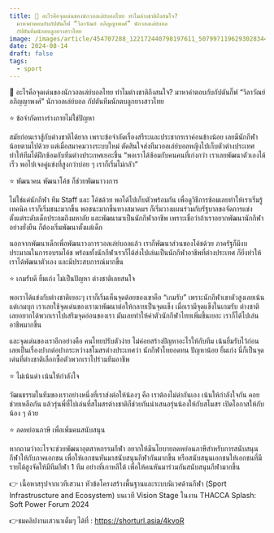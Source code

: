 ```yaml
---
title: 📌 อะไรคือจุดเด่นของนักวอลเล่ย์บอลไทย ทำไมต่างชาติถึงสนใจ?
  มาหาคำตอบกับกัปตันกิ๊ฟ “วิลาวัณย์ อภิญญาพงศ์” นักวอลเล่ย์บอล
  กัปตันทีมนักตบลูกยางสาวไทย
image: /images/article/454707288_122172440798197611_5079971196293028344_n-2.jpg
date: 2024-08-14
draft: false
tags:
  - sport
---
```

📌 อะไรคือจุดเด่นของนักวอลเล่ย์บอลไทย ทำไมต่างชาติถึงสนใจ? มาหาคำตอบกับกัปตันกิ๊ฟ “วิลาวัณย์ อภิญญาพงศ์” นักวอลเล่ย์บอล กัปตันทีมนักตบลูกยางสาวไทย



⭐ ข้อจำกัดทางร่างกายไม่ใช่ปัญหา



สมัยก่อนเราสู้กับต่างชาติได้ยาก เพราะข้อจำกัดเรื่องสรีระและประชากรเราค่อนข้างน้อย เลยมีนักกีฬาน้อยตามไปด้วย แต่เมื่อสมาคมวางระบบใหม่ ตัดสินใจส่งทีมวอลเล่ย์บอลหญิงไปเก็บตัวต่างประเทศ ทำให้ทีมได้ฝึกซ้อมกับทีมต่างประเทศเยอะขึ้น “พอเราได้ซ้อมกับคนคนที่เก่งกว่า เราเลยพัฒนาตัวเองได้เร็ว พอไปเจอคู่แข่งที่สูงกว่าบ่อย ๆ เราก็เริ่มไม่กลัว”



⭐ พัฒนาคน พัฒนาโค้ช ก็ช่วยพัฒนาวงการ



ไม่ใช่แค่นักกีฬา ทีม Staff และ โค้ชด้วย พอได้ไปเก็บตัวพร้อมกัน เพื่อดูวิธีการซ้อมเลยทำให้เราเริ่มรู้เทคนิค เราก็เริ่มชนะมากขึ้น พอชนะมากขึ้นทางสมาคมฯ ก็เริ่มวางแผนร่วมกับรัฐบาลขอจัดการแข่งตั้งแต่ระดับเด็กประถมถึงมหาลัย และพัฒนามาเป็นนักกีฬาอาชีพ เพราะเชื่อว่าถ้าเราอยากพัฒนานักกีฬาอย่างยั่งยืน ก็ต้องเริ่มพัฒนาตั้งแต่เด็ก

นอกจากพัฒนาเด็กเพื่อพัฒนาวงการวอลเล่ย์บอลแล้ว เราก็พัฒนาส่วนของโค้ชด้วย ภาครัฐก็มีงบประมาณในการอบรมโค้ช พร้อมทั้งนักกีฬาเราก็ได้ส่งไปเล่นเป็นนักกีฬาอาชีพที่ต่างประเทศ ก็ยิ่งทำให้เราได้พัฒนาตัวเอง และมีประสบการณ์มากขึ้น



⭐ เกมรับดี ยิ้มเก่ง ไม่เป็นปัญหา ต่างชาติเลยสนใจ



พอเราได้แข่งกับต่างชาติเยอะๆ เราก็เริ่มเห็นจุดด้อยของเขาคือ “เกมรับ” เพราะนักกีฬาเขาตัวสูงเลยเน้นแต่เกมบุก เราเลยใช้จุดเด่นของเรามาพัฒนาต่อให้กลายเป็นจุดแข็ง เมื่อเรามีจุดแข็งในเกมรับ ต่างชาติเลยอยากได้พวกเราไปเสริมจุดอ่อนของเรา มันเลยทำให้ค่าตัวนักกีฬาไทยเพิ่มขึ้นเยอะ เราก็ได้ไปเล่นอาชีพมากขึ้น

และจุดเด่นของเราอีกอย่างคือ คนไทยปรับตัวง่าย ไม่ค่อยสร้างปัญหาอะไรให้กับทีม เน้นยิ้มรับไว้ก่อน เลยเป็นเรื่องปากต่อปากระหว่างสโมสรต่างประเทศว่า นักกีฬาไทยอดทน ปัญหาน้อย ยิ้มเก่ง นี่ก็เป็นจุดเด่นที่ต่างชาติเลือกซื้อตัวพวกเราไปร่วมทีมอาชีพ



⭐ ไม่เน้นด่า เน้นให้กำลังใจ



วัฒนธรรมในทีมของเราอย่างหนึ่งที่เราส่งต่อให้น้องๆ คือ เราต้องไม่ด่ากันเอง เน้นให้กำลังใจกัน คอยช่วยเหลือกัน แล้วรุ่นพี่ที่ไปเล่นที่สโมสรต่างชาติก็ช่วยกันนำเสนอรุ่นน้องให้กับสโมสร เปิดโอกาสให้กับน้อง ๆ ด้วย



⭐ ลดหย่อนภาษี เพื่อเพิ่มคนสนับสนุน



หากถามว่าอะไรจะช่วยพัฒนาอุตสาหกรรมกีฬา อยากให้มีนโยบายลดหย่อนภาษีสำหรับการสนับสนุนกีฬาให้กับภาคเอกชน เพื่อให้เอกชนหันมาสนับสนุนกีฬากันมากขึ้น หรือสนับสนุนเอกชนให้เอกชนที่มีรายได้สูงจัดให้มีทีมกีฬา 1 ทีม อย่างที่เกาหลีใต้ เพื่อให้คนหันมาร่วมกันสนับสนุนกีฬามากขึ้น



👉 เนื้อหาสรุปจากเวทีเสวนา หัวข้อโครงสร้างพื้นฐานและระบบนิเวศด้านกีฬา (Sport Infrastruscture and Ecosystem) บนเวที Vision Stage ในงาน THACCA Splash: Soft Power Forum 2024



👉ชมคลิปงานเสวนาเต็มๆ ได้ที่ : https://shorturl.asia/4kvoR
